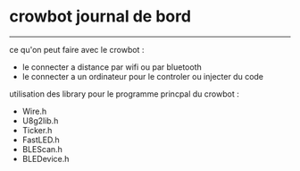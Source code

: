 # crowbot journal de bord

____

ce qu'on peut faire avec le crowbot :

  - le connecter a distance par wifi ou par bluetooth
  - le connecter a un ordinateur pour le controler ou injecter du code

utilisation des library pour le programme princpal du crowbot :

  - Wire.h
  - U8g2lib.h
  - Ticker.h
  - FastLED.h
  - BLEScan.h
  - BLEDevice.h


